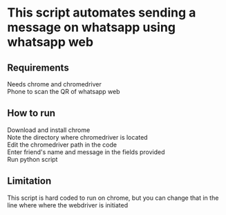 # This script automates sending a message on whatsapp using whatsapp web  
## Requirements  
  Needs chrome and chromedriver  
  Phone to scan the QR of whatsapp web  
    
## How to run  
  Download and install chrome  
  Note the directory where chromedriver is located  
  Edit the chromedriver path in the code  
  Enter friend's name and message in the fields provided  
  Run python script  
    
## Limitation  
  This script is hard coded to run on chrome, but you can change that in the line where where the webdriver is initiated
